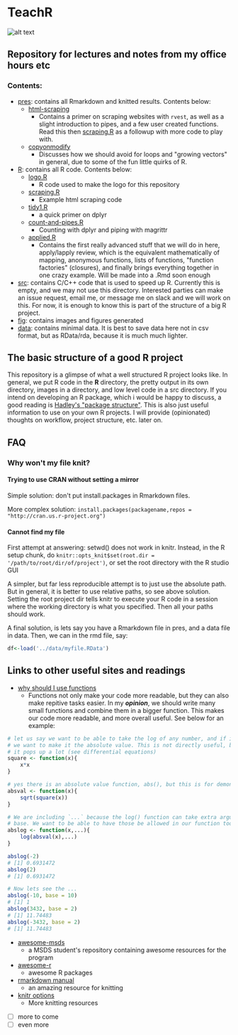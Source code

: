 # TeachR
![alt text](https://imgur.com/gOXtA3f.jpg)
## Repository for lectures and notes from my office hours etc

### Contents:

* [pres](pres/): contains all Rmarkdown and knitted results. Contents below:
	* [html-scraping](pres/html-scraping.md)
		* Contains a primer on scraping websites with `rvest`, as well as a slight introduction to pipes, and a few user created functions. Read this then [scraping.R](R/scraping.R) as a followup with more code to play with. 
	* [copyonmodify](pres/copyonmodify.md)
		* Discusses how we should avoid for loops and "growing vectors" in general, due to some of the fun little quirks of R.
* [R](R/): contains all R code. Contents below:
	* [logo.R](R/logo.R)
		* R code used to make the logo for this repository
	* [scraping.R](R/scraping.R)
		* Example html scraping code
	* [tidy1.R](R/tidy1.R)
		* a quick primer on dplyr
	* [count-and-pipes.R](R/count-and-pipes.R)
		* Counting with dplyr and piping with magrittr 
	* [applied.R](R/applied.R)
		* Contains the first really advanced stuff that we will do in here, apply/lapply review, which is the equivalent mathematically of mapping, anonymous functions, lists of functions, "function factories" (closures), and finally brings everything together in one crazy example. Will be made into a .Rmd soon enough
* [src](src/): contains C/C++ code that is used to speed up R. Currently this is empty, and we may not use this directory. Interested parties can make an issue request, email me, or message me on slack and we will work on this. For now, it is enough to know this is part of the structure of a big R project.
* [fig](fig/): contains images and figures generated
* [data](data/): contains minimal data. It is best to save data here not in csv format, but as RData/rda, because it is much much lighter.





## The basic structure of a good R project

This repository is a glimpse of what a well structured R project looks like. In general, we put R code in the **R** directory, the pretty output in its own directory, images in a directory, and low level code in a src directory. If you intend on developing an R package, which i would be happy to discuss, a good reading is [Hadley's "package structure"](http://r-pkgs.had.co.nz/package.html). This is also just useful information to use on your own R projects. I will provide (opinionated) thoughts on workflow, project structure, etc. later on.

## FAQ

### Why won't my file knit?

#### Trying to use CRAN without setting a mirror

Simple solution: don't put install.packages in Rmarkdown files.

More complex solution: `install.packages(packagename,repos = "http://cran.us.r-project.org")`

#### Cannot find my file

First attempt at answering: setwd() does not work in knitr. Instead, in the R setup chunk, do `knitr::opts_knit$set(root.dir = '/path/to/root/dir/of/project')`, or set the root directory with the R studio GUI

A simpler, but far less reproducible attempt is to just use the absolute path. But in general, it is better to use relative paths, so see above solution. Setting the root project dir tells knitr to execute your R code in a session where the working directory is what you specified. Then all your paths should work. 

A final solution, is lets say you have a Rmarkdown file in pres, and a data file in data. Then, we can in the rmd file, say:

```R
df<-load('../data/myfile.RData')
```

## Links to other useful sites and readings
* [why should I use functions](https://nicercode.github.io/guides/functions/)
	* Functions not only make your code more readable, but they can also make repitive tasks easier. In my ***opinion***, we should write many small functions and combine them in a bigger function. This makes our code more readable, and more overall useful. See below for an example:
```R
# let us say we want to be able to take the log of any number, and if it is negative
# we want to make it the absolute value. This is not directly useful, but in math
# it pops up a lot (see differential equations)
square <- function(x){
	x*x
}

# yes there is an absolute value function, abs(), but this is for demonstration purpuses
absval <- function(x){
	sqrt(square(x))
}

# We are including `...` because the log() function can take extra arguments, e.g.
# base. We want to be able to have those be allowed in our function too.
abslog <- function(x,...){
	log(absval(x),...)
}

abslog(-2)
# [1] 0.6931472
abslog(2)
# [1] 0.6931472

# Now lets see the ...
abslog(-10, base = 10)
# [1] 1
abslog(3432, base = 2)
# [1] 11.74483
abslog(-3432, base = 2)
# [1] 11.74483
```

* [awesome-msds](https://github.com/drake-smu/awesome-msds-smu)
	* a MSDS student's repository containing awesome resources for the program 
* [awesome-r](https://awesome-r.com/#awesome-r)
	* awesome R packages
* [rmarkdown manual](https://bookdown.org/yihui/rmarkdown/)
	* an amazing resource for knitting
* [knitr options](https://yihui.name/knitr/options/) 
	* More knitting resources


- [ ] more to come
- [ ] even more

